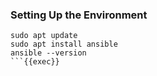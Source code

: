 
### Setting Up the Environment
```
sudo apt update
sudo apt install ansible
ansible --version
```{{exec}}
